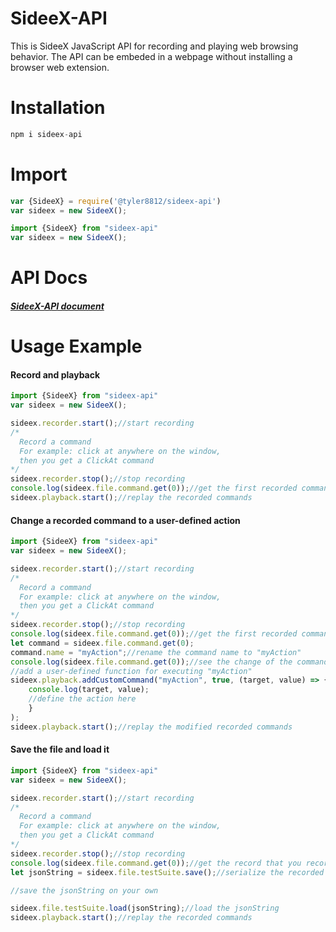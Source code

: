 <!-- <style>
.First {
  background-color:#e7e8e3;
}
</style> -->
#  <span class="First">SideeX-API</span>

This is SideeX JavaScript API for recording and playing web browsing behavior. The API can be embeded in a webpage without installing a browser web extension.

#    Installation
```javascript
npm i sideex-api
```


#    Import
```javascript
var {SideeX} = require('@tyler8812/sideex-api')
var sideex = new SideeX();
```

```javascript
import {SideeX} from "sideex-api"
var sideex = new SideeX();
```

#    API Docs
#### [*SideeX-API document*](https://tyler8812.github.io/sideex-api-document/index.html)





#    Usage Example
####  Record and playback
```javascript
import {SideeX} from "sideex-api"
var sideex = new SideeX();

sideex.recorder.start();//start recording
/* 
  Record a command
  For example: click at anywhere on the window,
  then you get a ClickAt command  
*/
sideex.recorder.stop();//stop recording
console.log(sideex.file.command.get(0));//get the first recorded command
sideex.playback.start();//replay the recorded commands
```

####  Change a recorded command to a user-defined action
```javascript
import {SideeX} from "sideex-api"
var sideex = new SideeX();

sideex.recorder.start();//start recording
/* 
  Record a command
  For example: click at anywhere on the window,
  then you get a ClickAt command  
*/
sideex.recorder.stop();//stop recording
console.log(sideex.file.command.get(0));//get the first recorded command
let command = sideex.file.command.get(0);
command.name = "myAction";//rename the command name to "myAction"
console.log(sideex.file.command.get(0));//see the change of the command name
//add a user-defined function for executing "myAction"
sideex.playback.addCustomCommand("myAction", true, (target, value) => {
    console.log(target, value);
    //define the action here
    }
);
sideex.playback.start();//replay the modified recorded commands
```

####  Save the file and load it
```javascript
import {SideeX} from "sideex-api"
var sideex = new SideeX();

sideex.recorder.start();//start recording
/* 
  Record a command
  For example: click at anywhere on the window,
  then you get a ClickAt command  
*/
sideex.recorder.stop();//stop recording
console.log(sideex.file.command.get(0));//get the record that you recorded
let jsonString = sideex.file.testSuite.save();//serialize the recorded commands to a JSON string

//save the jsonString on your own

sideex.file.testSuite.load(jsonString);//load the jsonString
sideex.playback.start();//replay the recorded commands
```

 